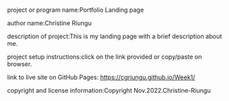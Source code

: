 project or program name:Portfolio Landing page

author name:Christine Riungu

description of project:This is my landing page with a brief description about me.

project setup instructions:click on the link provided or copy/paste on browser.

link to live site on GitHub Pages: https://cgriungu.github.io/Week1/

copyright and license information:Copyright Nov.2022.Christine-Riungu
